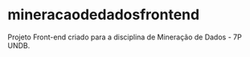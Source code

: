 # mineracaodedadosfrontend
Projeto Front-end criado para a disciplina de Mineração de Dados - 7P  UNDB.
